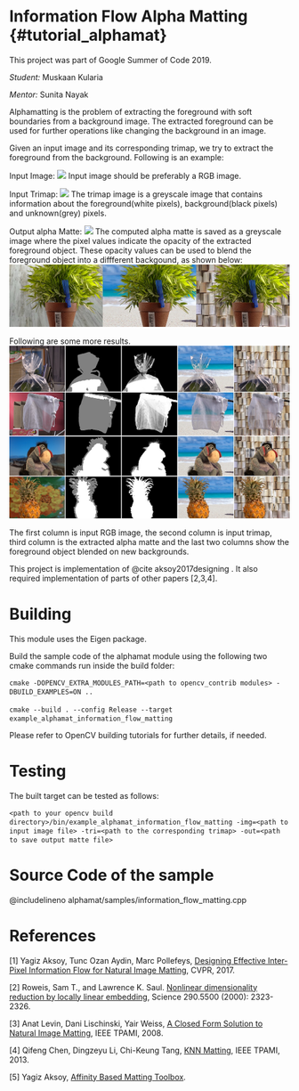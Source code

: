 Information Flow Alpha Matting {#tutorial_alphamat}
============================

This project was part of Google Summer of Code 2019.

*Student:* Muskaan Kularia

*Mentor:* Sunita Nayak

Alphamatting is the problem of extracting the foreground with soft boundaries from a background image. The extracted foreground can be used for further operations like changing the background in an image.

Given an input image and its corresponding trimap, we try to extract the foreground from the background. Following is an example:

Input Image: ![](alphamat/samples/input_images/plant.jpg)
Input image should be preferably a RGB image.

Input Trimap: ![](alphamat/samples/trimaps/plant.png)
The trimap image is a greyscale image that contains information about the foreground(white pixels), background(black pixels) and unknown(grey) pixels.

Output alpha Matte: ![](alphamat/samples/output_mattes/plant_result.png)
The computed alpha matte is saved as a greyscale image where the pixel values indicate the opacity of the extracted foreground object. These opacity values can be used to blend the foreground object into a diffferent backgound, as shown below:
![](plant_new_backgrounds.jpg)

Following are some more results.
![](matting_results.jpg)

The first column is input RGB image, the second column is input trimap, third column is the extracted alpha matte and the last two columns show the foreground object blended on new backgrounds.

This project is implementation of @cite aksoy2017designing . It also required implementation of parts of other papers [2,3,4].

# Building

This module uses the Eigen package.

Build the sample code of the alphamat module using the following two cmake commands run inside the build folder:
```
cmake -DOPENCV_EXTRA_MODULES_PATH=<path to opencv_contrib modules> -DBUILD_EXAMPLES=ON ..

cmake --build . --config Release --target example_alphamat_information_flow_matting
```
Please refer to OpenCV building tutorials for further details, if needed.

# Testing

The built target can be tested as follows:
```
<path to your opencv build directory>/bin/example_alphamat_information_flow_matting -img=<path to input image file> -tri=<path to the corresponding trimap> -out=<path to save output matte file>
```
# Source Code of the sample

@includelineno alphamat/samples/information_flow_matting.cpp

# References

[1] Yagiz Aksoy, Tunc Ozan Aydin, Marc Pollefeys, [Designing Effective Inter-Pixel Information Flow for Natural Image Matting](https://www.researchgate.net/publication/318489370_Designing_Effective_Inter-Pixel_Information_Flow_for_Natural_Image_Matting), CVPR, 2017.

[2] Roweis, Sam T., and Lawrence K. Saul. [Nonlinear dimensionality reduction by locally linear embedding](https://science.sciencemag.org/content/290/5500/2323), Science 290.5500 (2000): 2323-2326.

[3] Anat Levin, Dani Lischinski, Yair Weiss, [A Closed Form Solution to Natural Image Matting](https://www.researchgate.net/publication/5764820_A_Closed-Form_Solution_to_Natural_Image_Matting), IEEE TPAMI, 2008.

[4] Qifeng Chen, Dingzeyu Li, Chi-Keung Tang, [KNN Matting](http://dingzeyu.li/files/knn-matting-tpami.pdf), IEEE TPAMI, 2013.

[5] Yagiz Aksoy, [Affinity Based Matting Toolbox](https://github.com/yaksoy/AffinityBasedMattingToolbox).
